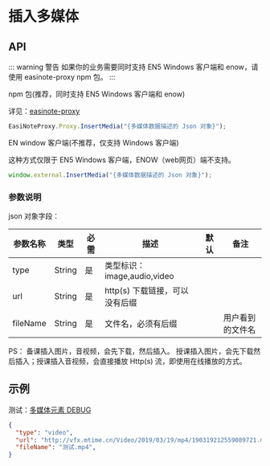# 插入多媒体

## API

::: warning 警告
如果你的业务需要同时支持 EN5 Windows 客户端和 enow，请使用 easinote-proxy npm 包。
:::

npm 包(推荐，同时支持 EN5 Windows 客户端和 enow)  

详见：[easinote-proxy](/apis/npm/easinote-proxy.html)

```js
EasiNoteProxy.Proxy.InsertMedia("{多媒体数据描述的 Json 对象}");
```

EN window 客户端(不推荐，仅支持 Windows 客户端)

这种方式仅限于 EN5 Windows 客户端，ENOW（web网页）端不支持。

```js
window.external.InsertMedia("{多媒体数据描述的 Json 对象}");
```

### 参数说明

json 对象字段：

| 参数名称 | 类型   | 必需 | 描述                          | 默认 | 备注             |
|----------|--------|-----|-----------------------------|------|------------------|
| type     | String | 是   | 类型标识：image,audio,video    |      |                  |
| url      | String | 是   | http(s) 下载链接，可以没有后缀 |      |                  |
| fileName | String | 是   | 文件名，必须有后缀             |      | 用户看到的文件名 |

PS：
备课插入图片，音视频，会先下载，然后插入。
授课插入图片，会先下载然后插入；授课插入音视频，会直接播放 Http(s) 流，即使用在线播放的方式。

## 示例

测试：[多媒体元素 DEBUG](/debug-pages/03DebugPageMedia.html)

```json
{
  "type": "video",
  "url": "http://vfx.mtime.cn/Video/2019/03/19/mp4/190319212559089721.mp4",
  "fileName": "测试.mp4",
}
```
